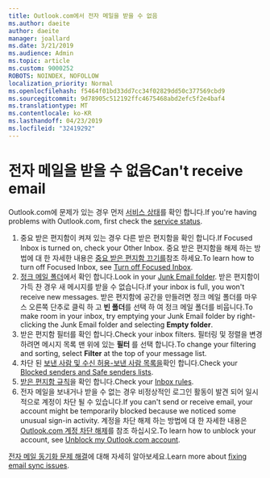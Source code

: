 ```yaml
---
title: Outlook.com에서 전자 메일을 받을 수 없음
ms.author: daeite
author: daeite
manager: joallard
ms.date: 3/21/2019
ms.audience: Admin
ms.topic: article
ms.custom: 9000252
ROBOTS: NOINDEX, NOFOLLOW
localization_priority: Normal
ms.openlocfilehash: f5464f01bd33dd7cc34f02829dd50c377569cbd9
ms.sourcegitcommit: 9d78905c512192ffc4675468abd2efc5f2e4baf4
ms.translationtype: MT
ms.contentlocale: ko-KR
ms.lasthandoff: 04/23/2019
ms.locfileid: "32419292"
---
```

# <a name="cant-receive-email"></a><span data-ttu-id="94b3a-102">전자 메일을 받을 수 없음</span><span class="sxs-lookup"><span data-stu-id="94b3a-102">Can't receive email</span></span>

<span data-ttu-id="94b3a-103">Outlook.com에 문제가 있는 경우 먼저 [서비스 상태](https://go.microsoft.com/fwlink/p/?linkid=837482)를 확인 합니다.</span><span class="sxs-lookup"><span data-stu-id="94b3a-103">If you're having problems with Outlook.com, first check the [service status](https://go.microsoft.com/fwlink/p/?linkid=837482).</span></span>

1. <span data-ttu-id="94b3a-104">중요 받은 편지함이 켜져 있는 경우 다른 받은 편지함을 확인 합니다.</span><span class="sxs-lookup"><span data-stu-id="94b3a-104">If Focused Inbox is turned on, check your Other Inbox.</span></span> <span data-ttu-id="94b3a-105">중요 받은 편지함을 해제 하는 방법에 대 한 자세한 내용은 [중요 받은 편지함 끄기를](https://support.office.com/article/f714d94d-9e63-4217-9ccb-6cb2986aa1b2)참조 하세요.</span><span class="sxs-lookup"><span data-stu-id="94b3a-105">To learn how to turn off Focused Inbox, see [Turn off Focused Inbox](https://support.office.com/article/f714d94d-9e63-4217-9ccb-6cb2986aa1b2).</span></span>
1. <span data-ttu-id="94b3a-106">[정크 메일 폴더](https://outlook.live.com/mail/junkemail)에서 확인 합니다.</span><span class="sxs-lookup"><span data-stu-id="94b3a-106">Look in your [Junk Email folder](https://outlook.live.com/mail/junkemail).</span></span> <span data-ttu-id="94b3a-107">받은 편지함이 가득 찬 경우 새 메시지를 받을 수 없습니다.</span><span class="sxs-lookup"><span data-stu-id="94b3a-107">If your inbox is full, you won't receive new messages.</span></span> <span data-ttu-id="94b3a-108">받은 편지함에 공간을 만들려면 정크 메일 폴더를 마우스 오른쪽 단추로 클릭 하 고 **빈 폴더**를 선택 하 여 정크 메일 폴더를 비웁니다.</span><span class="sxs-lookup"><span data-stu-id="94b3a-108">To make room in your inbox, try emptying your Junk Email folder by right-clicking the Junk Email folder and selecting **Empty folder**.</span></span>
1. <span data-ttu-id="94b3a-109">받은 편지함 필터를 확인 합니다.</span><span class="sxs-lookup"><span data-stu-id="94b3a-109">Check your inbox filters.</span></span> <span data-ttu-id="94b3a-110">필터링 및 정렬을 변경 하려면 메시지 목록 맨 위에 있는 **필터** 를 선택 합니다.</span><span class="sxs-lookup"><span data-stu-id="94b3a-110">To change your filtering and sorting, select **Filter** at the top of your message list.</span></span>
1. <span data-ttu-id="94b3a-111">차단 된 [보낸 사람 및 수신 허용-보낸 사람 목록을](https://outlook.live.com/mail/options/mail/junkEmail)확인 합니다.</span><span class="sxs-lookup"><span data-stu-id="94b3a-111">Check your [Blocked senders and Safe senders lists](https://outlook.live.com/mail/options/mail/junkEmail).</span></span>
1. <span data-ttu-id="94b3a-112">[받은 편지함 규칙](https://outlook.live.com/mail/options/mail/rules)을 확인 합니다.</span><span class="sxs-lookup"><span data-stu-id="94b3a-112">Check your [Inbox rules](https://outlook.live.com/mail/options/mail/rules).</span></span>
1. <span data-ttu-id="94b3a-113">전자 메일을 보내거나 받을 수 없는 경우 비정상적인 로그인 활동이 발견 되어 일시적으로 계정이 차단 될 수 있습니다.</span><span class="sxs-lookup"><span data-stu-id="94b3a-113">If you can't send or receive email, your account might be temporarily blocked because we noticed some unusual sign-in activity.</span></span> <span data-ttu-id="94b3a-114">계정을 차단 해제 하는 방법에 대 한 자세한 내용은 [Outlook.com 계정 차단 해제](https://support.office.com/article/f4ad2701-d166-4d8b-8a6a-9af2a1f8a4c4)를 참조 하십시오.</span><span class="sxs-lookup"><span data-stu-id="94b3a-114">To learn how to unblock your account, see [Unblock my Outlook.com account](https://support.office.com/article/f4ad2701-d166-4d8b-8a6a-9af2a1f8a4c4).</span></span>

<span data-ttu-id="94b3a-115">[전자 메일 동기화 문제 해결](https://support.office.com/article/d39e3341-8d79-4bf1-b3c7-ded602233642)에 대해 자세히 알아보세요.</span><span class="sxs-lookup"><span data-stu-id="94b3a-115">Learn more about [fixing email sync issues](https://support.office.com/article/d39e3341-8d79-4bf1-b3c7-ded602233642).</span></span>